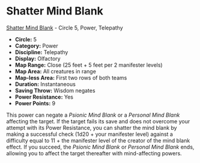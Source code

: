 # Shatter Mind Blank

[Shatter Mind Blank](/Psionics/S/ShatterMindBlank.md) - Circle 5, Power, Telepathy

- **Circle:** 5
- **Category:** Power
- **Discipline:** Telepathy
- **Display:** Olfactory
- **Map Range:** Close (25 feet + 5 feet per 2 manifester levels)
- **Map Area:** All creatures in range
- **Map-less Area:** First two rows of both teams
- **Duration:** Instantaneous
- **Saving Throw:** Wisdom negates
- **Power Resistance:** Yes
- **Power Points:** 9

This power can negate a *Psionic Mind Blank* or a *Personal Mind Blank* affecting the target. If the target fails its save and does not overcome your attempt with its Power Resistance, you can shatter the mind blank by making a successful check (1d20 + your manifester level) against a difficulty equal to 11 + the manifester level of the creator of the mind blank effect. If you succeed, the *Psionic Mind Blank* or *Personal Mind Blank*  ends, allowing you to affect the target thereafter with mind-affecting powers.

